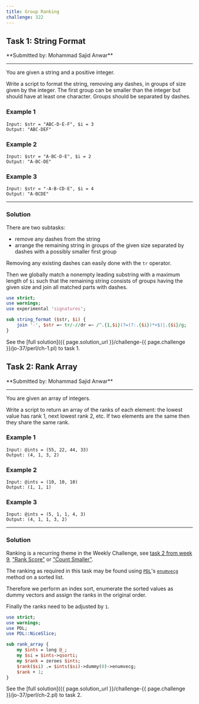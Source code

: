 ```yaml
---
title: Group Ranking
challenge: 322
---
```

<h2 id="task-1">
Task 1: String Format
</h2>
**Submitted by: Mohammad Sajid Anwar**

---
You are given a string and a positive integer.

Write a script to format the string, removing any dashes, in groups of size given by the integer. The first group can be smaller than the integer but should have at least one character. Groups should be separated by dashes.

### Example 1
```
Input: $str = "ABC-D-E-F", $i = 3
Output: "ABC-DEF"
```
### Example 2
```
Input: $str = "A-BC-D-E", $i = 2
Output: "A-BC-DE"
```
### Example 3
```
Input: $str = "-A-B-CD-E", $i = 4
Output: "A-BCDE"
```
---
### Solution
There are two subtasks:
- remove any dashes from the string
- arrange the remaining string in groups of the given size separated by dashes with a possibly smaller first group

Removing any existing dashes can easily done with the `tr` operator.

Then we globally match a nonempty leading substring with a maximum length of `$i` such that the remaining string consists of groups having the given size and join all matched parts with dashes.

```perl
use strict;
use warnings;
use experimental 'signatures';

sub string_format ($str, $i) {
    join '-', $str =~ tr/-//dr =~ /^.{1,$i}(?=(?:.{$i})*+$)|.{$i}/g;
}
```
See the [full solution]({{ page.solution_url }}/challenge-{{ page.challenge }}/jo-37/perl/ch-1.pl) to task 1.

<!--
See [discussion](https://github.com/jo-37/the-bears-den/issues/XXX
-->

<h2 id="task-2">
Task 2: Rank Array
</h2>
**Submitted by: Mohammad Sajid Anwar**

---
You are given an array of integers.

Write a script to return an array of the ranks of each element: the lowest value has rank 1, next lowest rank 2, etc. If two elements are the same then they share the same rank.

### Example 1
```
Input: @ints = (55, 22, 44, 33)
Output: (4, 1, 3, 2)
```
### Example 2
```
Input: @ints = (10, 10, 10)
Output: (1, 1, 1)
```
### Example 3
```
Input: @ints = (5, 1, 1, 4, 3)
Output: (4, 1, 1, 3, 2)
```
---
### Solution
Ranking is a recurring theme in the Weekly Challenge, see
[task 2 from week 9](https://theweeklychallenge.org/blog/perl-weekly-challenge-009/),
["Rank Score"](https://theweeklychallenge.org/blog/perl-weekly-challenge-214/#TASK1) or
["Count Smaller"](https://theweeklychallenge.org/blog/perl-weekly-challenge-244/#TASK1).

The ranking as required in this task may be found using
[`PDL`](https://metacpan.org/pod/PDL)'s
[`enumvecg`](https://metacpan.org/pod/PDL::Primitive#enumvecg) method on a sorted list.

Therefore we perform an index sort, enumerate the sorted values as dummy vectors and assign the ranks in the original order.

Finally the ranks need to be adjusted by `1`.
```perl
use strict;
use warnings;
use PDL;
use PDL::NiceSlice;

sub rank_array {
    my $ints = long @_;
    my $si = $ints->qsorti;
    my $rank = zeroes $ints;
    $rank($si) .= $ints($si)->dummy(0)->enumvecg;
    $rank + 1;
}
```
See the [full solution]({{ page.solution_url }}/challenge-{{ page.challenge }}/jo-37/perl/ch-2.pl) to task 2.

<!--
See [discussion](https://github.com/jo-37/the-bears-den/issues/XXX
-->
